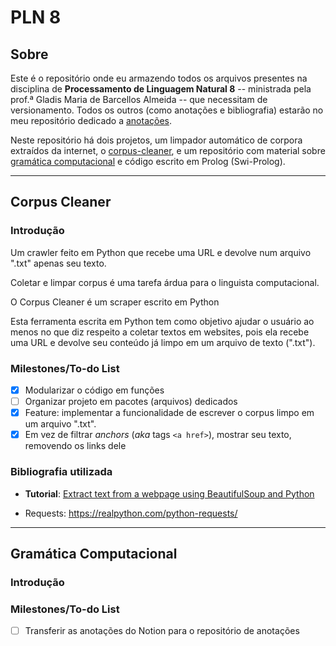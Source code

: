# PLN 8

## Sobre

Este é o repositório onde eu armazendo todos os arquivos presentes na disciplina de **Processamento de Linguagem Natural 8** -- ministrada pela prof.ª Gladis Maria de Barcellos Almeida -- que necessitam de versionamento. Todos os outros (como anotações e bibliografia) estarão no meu repositório dedicado a [anotações](https://github.com/guiemi-learning-center/anotacoes).

Neste repositório há dois projetos, um limpador automático de corpora extraídos da internet, o [corpus-cleaner](https://github.com/guiemi/PLN_6/tree/master/corpus-cleaner), e um repositório com material sobre [gramática computacional](https://github.com/guiemi/PLN_6/tree/master/gramatica_computacional) e código escrito em Prolog (Swi-Prolog).

***

## Corpus Cleaner

### Introdução

Um crawler feito em Python que recebe uma URL e devolve num arquivo ".txt" apenas seu texto.

Coletar e limpar corpus é uma tarefa árdua para o linguista computacional. 

O Corpus Cleaner é um scraper escrito em Python 

Esta ferramenta escrita em Python tem como objetivo ajudar o usuário ao menos no que diz respeito a coletar textos em websites, pois ela recebe uma URL e devolve seu conteúdo já limpo em um arquivo de texto (".txt").

### Milestones/To-do List

- [x] Modularizar o código em funções
- [ ] Organizar projeto em pacotes (arquivos) dedicados
- [x] Feature: implementar a funcionalidade de escrever o corpus limpo em um arquivo ".txt".
- [x] Em vez de filtrar *anchors* (*aka* tags `<a href>`), mostrar seu texto, removendo os links dele

### Bibliografia utilizada

* **Tutorial**: [Extract text from a webpage using BeautifulSoup and Python](https://matix.io/extract-text-from-webpage-using-beautifulsoup-and-python/)

* Requests: https://realpython.com/python-requests/

***

## Gramática Computacional

### Introdução

### Milestones/To-do List

- [ ] Transferir as anotações do Notion para o repositório de anotações